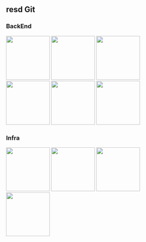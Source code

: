 ## resd Git 
<div>
  <h3>BackEnd</h3>
  <img src="images/skills/Java.png" width="120"/>
  <img src="images/skills/SpringBoot.png" width="120"/>
  <img src="images/skills/SpringDataJPA.png" width="120"/><br>
  <img src="images/skills/Qeurydsl.png" width="120"/>
  <img src="images/skills/Mysql.png" width="120"/>
  <img src="images/skills/Redis.png" width="120"/>
</div>

<div>
  <h3>Infra</h3>
  <img src="images/skills/AWSEC2.png" width="120"/>
  <img src="images/skills/AWSRDS.png" width="120"/>
  <img src="images/skills/AWSS3.png" width="120"/><br>
  <img src="images/skills/Docker.png" width="120"/>
<!--   <img src="images/skills/Nginx.png" width="120"/> -->
<!--   <img src="images/skills/Jenkins.png" width="120"/> -->

</div>
